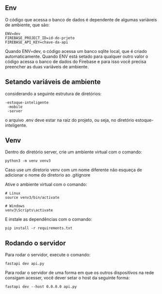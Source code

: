 ## Env

O código que acessa o banco de dados é dependente de algumas variáveis de ambiente, que são:

```
ENV=dev
FIREBASE_PROJECT_ID=id-do-prjeto
FIREBASE_API_KEY=chave-da-api
```

Quando ENV=dev, o código acessa um banco sqlite local, que é criado automaticamente. Quando ENV está setado
para qualquer outro valor o código acessa o banco de dados do Firebase e para isso você precisa preencher as duas
variáveis de ambiente.

## Setando variáveis de ambiente

considerando a seguinte estrutura de diretórios:

```
-estoque-inteligente
 -mobile
 -server
```

o arquivo .env deve estar na raiz do projeto, ou seja, no diretório estoque-inteligente.

## Venv

Dentro do diretório server, crie um ambiente virtual com o comando:

```
python3 -m venv venv3
```

Caso use um diretorio venv com um nome diferente não esqueça de adicionar o nome do diretorio ao .gitignore

Ative o ambiente virtual com o comando:

```
# Linux
source venv3/bin/activate

# Windows
venv3\Scripts\activate
```

E instale as dependências com o comando:

```
pip install -r requirements.txt
```

## Rodando o servidor

Para rodar o servidor, execute o comando:

```
fastapi dev api.py
```

Para rodar o servidor de uma forma em que os outros dispositivos na rede consigam acesser, você dever setar o host
da seguinte forma:

```
fastapi dev --host 0.0.0.0 api.py
```
